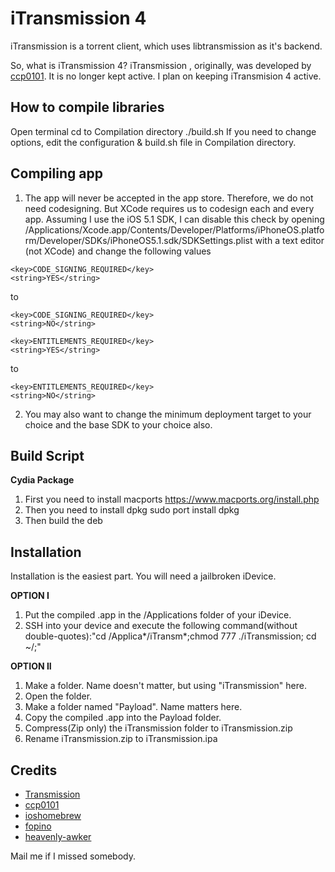 iTransmission 4
==========
iTransmission is a torrent client, which uses libtransmission as it's backend.

So, what is iTransmission 4? iTransmission , originally, was developed by [ccp0101](https://github.com/ccp0101). It is no longer kept active. I plan on keeping iTransmision 4 active.

How to compile libraries
-----
Open terminal
cd to Compilation directory
./build.sh
If you need to change options, edit the configuration & build.sh file in Compilation directory. 

Compiling app
-----
1. The app will never be accepted in the app store. Therefore, we do not need codesigning. But XCode requires us to codesign each and every app. Assuming I use the iOS 5.1 SDK, I can disable this check by opening /Applications/Xcode.app/Contents/Developer/Platforms/iPhoneOS.platform/Developer/SDKs/iPhoneOS5.1.sdk/SDKSettings.plist with a text editor (not XCode) and change the following values 

```
<key>CODE_SIGNING_REQUIRED</key>
<string>YES</string>
```
to 
```
<key>CODE_SIGNING_REQUIRED</key>
<string>NO</string>
```


```
<key>ENTITLEMENTS_REQUIRED</key>
<string>YES</string>
```
to 
```
<key>ENTITLEMENTS_REQUIRED</key>
<string>NO</string>
```

2. You may also want to change the minimum deployment target to your choice and the base SDK to your choice also.

Build Script
-----
**Cydia Package**
1. First you need to install macports
https://www.macports.org/install.php
2. Then you need to install dpkg
sudo port install dpkg
3. Then build the deb

Installation
-----
Installation is the easiest part.
You will need a jailbroken iDevice.

**OPTION I**

1. Put the compiled .app in the /Applications folder of your iDevice.
2. SSH into your device and execute the following command(without double-quotes):"cd /Applica*/iTransm*;chmod 777 ./iTransmission; cd ~/;"

**OPTION II**

1. Make a folder. Name doesn't matter, but using "iTransmission" here.
2. Open the folder.
3. Make a folder named "Payload". Name matters here.
4. Copy the compiled .app into the Payload folder.
5. Compress(Zip only) the iTransmission folder to iTransmission.zip
6. Rename iTransmission.zip to iTransmission.ipa

Credits
-------
- [Transmission](http://www.transmissionbt.com/)
- [ccp0101](https://github.com/ccp0101)
- [ioshomebrew](https://github.com/ioshomebrew)
- [fopino](https://github.com/fopino)
- [heavenly-awker](https://github.com/heavenly-awker)

Mail me if I missed somebody.